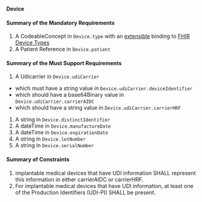 **Device**

#### Summary of the Mandatory Requirements
1.  A  CodeableConcept  in `Device.type`
with an [extensible](http://hl7.org/fhir/R4/terminologies.html#extensible)
 binding to [FHIR Device Types](http://hl7.org/fhir/ValueSet/device-kind)
1.  A Patient Reference  in `Device.patient`

#### Summary of the Must Support Requirements
1.  A  Udicarrier  in `Device.udiCarrier`
   - which must have a  string value  in `Device.udiCarrier.deviceIdentifier`
   - which should have a  base64Binary value  in `Device.udiCarrier.carrierAIDC`
   - which should have a  string value  in `Device.udiCarrier.carrierHRF`
1.  A  string  in `Device.distinctIdentifier`
1.  A  dateTime  in `Device.manufactureDate`
1.  A  dateTime  in `Device.expirationDate`
1.  A  string  in `Device.lotNumber`
1.  A  string  in `Device.serialNumber`

#### Summary of Constraints
1. implantable medical devices that have UDI information SHALL represent this information in either carrierAIDC or carrierHRF.
1. For implantable medical devices that have UDI information,  at least one of the Production Identifiers (UDI-PI) SHALL be present.